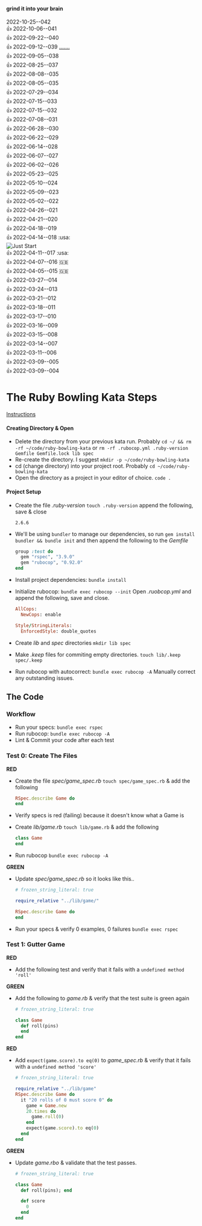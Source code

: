 #### grind it into your brain
2022-10-25--042  
:+1: 2022-10-06--041   
:+1: 2022-09-22--040  
:+1: 2022-09-12--039  [.......](https://gist.github.com/0mj/663e782ce5d55d48bbfc63dc9c28e3f5)  
:+1: 2022-09-05--038  
:+1: 2022-08-25--037  
:+1: 2022-08-08--035  
:+1: 2022-08-05--035  
:+1: 2022-07-29--034  
:+1: 2022-07-15--033  
:+1: 2022-07-15--032  
:+1: 2022-07-08--031  
:+1: 2022-06-28--030  
:+1: 2022-06-22--029  
:+1: 2022-06-14--028  
:+1: 2022-06-07--027  
:+1: 2022-06-02--026  
:+1: 2022-05-23--025  
:+1: 2022-05-10--024  
:+1: 2022-05-09--023  
:+1: 2022-05-02--022  
:+1: 2022-04-26--021  
:+1: 2022-04-21--020  
:+1: 2022-04-18--019  
:+1: 2022-04-14--018 :usa:  
![Just Start](https://media.giphy.com/media/wi8Ez1mwRcKGI/giphy.gif "DO IT")  
:+1: 2022-04-11--017 :usa:  
:+1: 2022-04-07--016 :uk:   
:+1: 2022-04-05--015 :uk:   
:+1: 2022-03-27--014  
:+1: 2022-03-24--013  
:+1: 2022-03-21--012  
:+1: 2022-03-18--011  
:+1: 2022-03-17--010  
:+1: 2022-03-16--009  
:+1: 2022-03-15--008  
:+1: 2022-03-14--007  
:+1: 2022-03-11--006  
:+1: 2022-03-09--005  
:+1: 2022-03-09--004  


# The Ruby Bowling Kata Steps

[Instructions](https://gist.github.com/theotherzach/1ddc1f348d1c711ea0e8da67efa82cf4)  

#### Creating Directory & Open

+ Delete the directory from your previous kata run. Probably `cd ~/ && rm -rf ~/code/ruby-bowling-kata` or `rm -rf .rubocop.yml .ruby-version Gemfile Gemfile.lock lib spec`       
+ Re-create the directory. I suggest `mkdir -p ~/code/ruby-bowling-kata`
+ cd (change directory) into your project root. Probably `cd ~/code/ruby-bowling-kata`
+ Open the directory as a project in your editor of choice. `code .`

  

#### Project Setup
+ Create the file *.ruby-version* `touch .ruby-version` append the following, save & close
  ```
  2.6.6
  ```  


+ We'll be using `bundler` to manage our dependencies, so run `gem install bundler && bundle init` and then append the following to the *Gemfile*
  ```ruby
  group :test do
    gem "rspec", "3.9.0"
    gem "rubocop", "0.92.0"
  end
  ```
+ Install project dependencies:  `bundle install`  
+ Initialize rubocop: `bundle exec rubocop --init` Open *.ruobcop.yml* and append the following, save and close.
  ```ruby
  AllCops:
    NewCops: enable

  Style/StringLiterals:
    EnforcedStyle: double_quotes
  ```

+ Create *lib* and *spec* directories `mkdir lib spec`  
+ Make *.keep* files for commiting empty directories. `touch lib/.keep spec/.keep`  
+ Run rubocop with autocorrect: `bundle exec rubocop -A` Manually correct any outstanding issues.  
  
## The Code

### Workflow
+ Run your specs: `bundle exec rspec`
+ Run rubocop: `bundle exec rubocop -A`
+ Lint & Commit your code after each test

### Test 0: Create The Files
**RED**

+ Create the file *spec/game_spec.rb* `touch spec/game_spec.rb` & add the following
  ```ruby
  RSpec.describe Game do
  end
  ```

+ Verify specs is red (failing) because it doesn't know what a Game is
+ Create *lib/game.rb* `touch lib/game.rb` & add the following
  ```ruby
  class Game
  end
  ```
+ Run rubocop `bundle exec rubocop -A`  

**GREEN**
+ Update *spec/game_spec.rb* so it looks like this..
  ```ruby
  # frozen_string_literal: true

  require_relative "../lib/game/"

  RSpec.describe Game do
  end
  ```
+ Run your specs & verify 0 examples, 0 failures `bundle exec rspec`  


### Test 1: Gutter Game
**RED**

* Add the following test and verify that it fails with a `undefined method 'roll'`

**GREEN**

* Add the following to *game.rb* & verify that the test suite is green again
  ```ruby
  # frozen_string_literal: true

  class Game
    def roll(pins)
    end
  end
  ```

**RED**

* Add `expect(game.score).to eq(0)` to *game_spec.rb* & verify that it fails with a `undefined method 'score'`
  ```ruby
  # frozen_string_literal: true

  require_relative "../lib/game"
  RSpec.describe Game do
    it "20 rolls of 0 must score 0" do
      game = Game.new
      20.times do
        game.roll(0)
      end
      expect(game.score).to eq(0)
    end
  end
  ```

**GREEN**

* Update *game.rbo* & validate that the test passes.
  ```ruby
  # frozen_string_literal: true

  class Game
    def roll(pins); end

    def score
      0
    end
  end
  ```